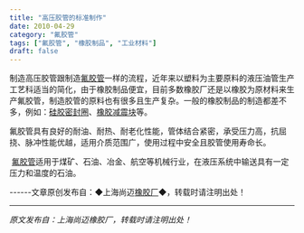 ```yaml
---
title: "高压胶管的标准制作"
date: 2010-04-29
category: "氟胶管"
tags: ["氟胶管", "橡胶制品", "工业材料"]
draft: false
---
```


制造高压胶管跟制造[氟胶管](http://www.smpolymer.com/fujiaoguan/)一样的流程，近年来以塑料为主要原料的液压油管生产工艺科适当的简化，由于橡胶制品便宜，目前多数橡胶厂还是以橡胶为原材料来生产氟胶管，制造胶管的原料也有很多且生产复杂。一般的橡胶制品的制造都差不多，例如：[硅胶密封圈](http://www.smpolymer.com/)、[橡胶减震块](http://www.smpolymer.com/)等。

氟胶管具有良好的耐油、耐热、耐老化性能，管体结合紧密，承受压力高，抗屈挠、脉冲性能优越，适用介质范围广，使用过程中安全且胶管使用寿命长。

 [氟胶管](http://www.smpolymer.com/fujiaoguan/)适用于煤矿、石油、冶金、航空等机械行业，在液压系统中输送具有一定压力和温度的石油。

------文章原创发布自：◆上海尚迈[橡胶厂](http://www.smpolymer.com/)◆，转载时请注明出处！

---

*原文发布自：上海尚迈橡胶厂，转载时请注明出处！*
